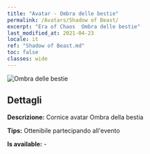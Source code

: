 ```yaml
---
title: "Avatar - Ombra delle bestie"
permalink: /Avatars/Shadow of Beast/
excerpt: "Era of Chaos  Ombra delle bestie"
last_modified_at: 2021-04-23
locale: it
ref: "Shadow of Beast.md"
toc: false
classes: wide
---
```

 ![Ombra delle bestie](/images/a/avatarFrame_79.png)

## Dettagli

 **Descrizione:** Cornice avatar Ombra della bestia 

 **Tips:** Ottenibile partecipando all'evento 

 **Is available:**  - 

